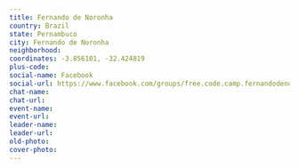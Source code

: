 ```yaml
---
title: Fernando de Noronha
country: Brazil
state: Pernambuco
city: Fernando de Noronha
neighborhood: 
coordinates: -3.856101, -32.424819
plus-code:
social-name: Facebook
social-url: https://www.facebook.com/groups/free.code.camp.fernandodenoronha
chat-name:
chat-url:
event-name:
event-url:
leader-name:
leader-url:
old-photo: 
cover-photo:
---
```

